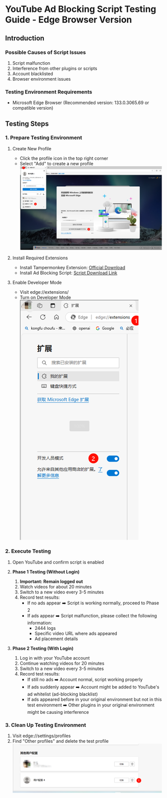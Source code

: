 # YouTube Ad Blocking Script Testing Guide - Edge Browser Version

## Introduction

### Possible Causes of Script Issues

1. Script malfunction
2. Interference from other plugins or scripts
3. Account blacklisted
4. Browser environment issues

### Testing Environment Requirements

- Microsoft Edge Browser (Recommended version: 133.0.3065.69 or compatible version)

## Testing Steps

### 1. Prepare Testing Environment

1. Create New Profile

   - Click the profile icon in the top right corner
   - Select "Add" to create a new profile
     ![Edge New Profile](images/PixPin_2025-02-22_13-55-56.png)

2. Install Required Extensions

   - Install Tampermonkey Extension: [Official Download](https://www.tampermonkey.net/index.php?browser=chrome)
   - Install Ad Blocking Script: [Script Download Link](https://greasyfork.org/zh-CN/scripts/480192-%E5%93%8E%E5%91%A6%E4%B8%8D%E9%94%99%E5%93%A6-%E5%AD%A6%E4%BC%9A%E7%9C%8B%E7%AE%80%E4%BB%8B-%E9%BB%91%E5%8F%B7%E5%A5%BD%E5%83%8F%E8%83%BD%E7%94%A8%E4%BA%86-%E5%8F%8D%E9%A6%88%E4%B8%80%E4%B8%8B)

3. Enable Developer Mode
   - Visit edge://extensions/
   - Turn on Developer Mode
     ![Edge Developer Mode](images/PixPin_2025-02-22_14-01-35.png)

### 2. Execute Testing

1. Open YouTube and confirm script is enabled

2. **Phase 1 Testing (Without Login)**

   1. **Important: Remain logged out**
   2. Watch videos for about 20 minutes
   3. Switch to a new video every 3-5 minutes
   4. Record test results:
      - If no ads appear ➡️ Script is working normally, proceed to Phase 2
      - If ads appear ➡️ Script malfunction, please collect the following information:
        - 2444 logs
        - Specific video URL where ads appeared
        - Ad placement details

3. **Phase 2 Testing (With Login)**
   1. Log in with your YouTube account
   2. Continue watching videos for 20 minutes
   3. Switch to a new video every 3-5 minutes
   4. Record test results:
      - If still no ads ➡️ Account normal, script working properly
      - If ads suddenly appear ➡️ Account might be added to YouTube's ad whitelist (ad-blocking blacklist)
      - If ads appeared before in your original environment but not in this test environment ➡️ Other plugins in your original environment might be causing interference

### 3. Clean Up Testing Environment

1. Visit edge://settings/profiles
2. Find "Other profiles" and delete the test profile
   ![Edge Delete Profile](images/PixPin_2025-02-22_14-05-47.png)
